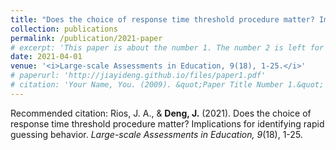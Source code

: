 ```yaml
---
title: "Does the choice of response time threshold procedure matter? Implications for identifying rapid guessing behavior"
collection: publications
permalink: /publication/2021-paper
# excerpt: 'This paper is about the number 1. The number 2 is left for future work.'
date: 2021-04-01
venue: '<i>Large-scale Assessments in Education, 9(18), 1-25.</i>'
# paperurl: 'http://jiayideng.github.io/files/paper1.pdf'
# citation: 'Your Name, You. (2009). &quot;Paper Title Number 1.&quot; <i>Applied Psychological Measurement.</i>.'
---
```


Recommended citation: Rios, J. A., & **Deng, J.** (2021). Does the choice of response time threshold procedure matter? Implications for identifying rapid guessing behavior. <i>Large-scale Assessments in Education, 9</i>(18), 1-25.  